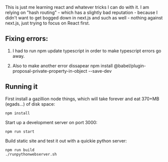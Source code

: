 This is just me learning react and whatever tricks I can do with it. I am relying on "hash routing" - which has a slightly bad reputation - because I didn't want to get bogged down in next.js and such as well - nothing against next.js, just trying to focus on React first.

## Fixing errors:

1. I had to run
    npm update typescript
in order to make typescript errors go away.

2. Also to make another error dissapear
    npm install @babel/plugin-proposal-private-property-in-object --save-dev


## Running it
First install a gazillion node things, which will take forever and eat 370+MB (egads...) of disk space:

    npm install

Start up a development server on port 3000:

    npm run start

Build static site and test it out with a quickie python server:

    npm run build
    ./runpythonwebserver.sh